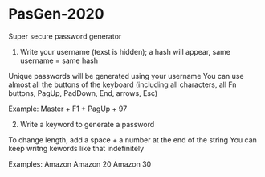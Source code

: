 # PasGen-2020
Super secure password generator

1) Write your username (texst is hidden); a hash will appear, same username = same hash

Unique passwords will be generated using your username
You can use almost all the buttons of the keyboard (including all characters, all Fn buttons, PagUp, PadDown, End, arrows, Esc)

Example:
Master + F1 + PagUp + 97

2) Write a keyword to generate a password

To change length, add a space + a number at the end of the string
You can keep writng kewords like that indefinitely

Examples:
Amazon
Amazon 20
Amazon 30
